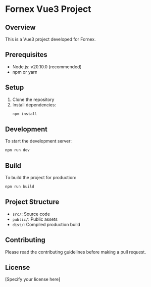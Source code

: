 # Fornex Vue3 Project

## Overview
This is a Vue3 project developed for Fornex.

## Prerequisites
- Node.js: v20.10.0 (recommended)
- npm or yarn

## Setup
1. Clone the repository
2. Install dependencies:
   ```bash
   npm install
   ```

## Development
To start the development server:
```bash
npm run dev
```

## Build
To build the project for production:
```bash
npm run build
```

## Project Structure
- `src/`: Source code
- `public/`: Public assets
- `dist/`: Compiled production build

## Contributing
Please read the contributing guidelines before making a pull request.

## License
[Specify your license here]
